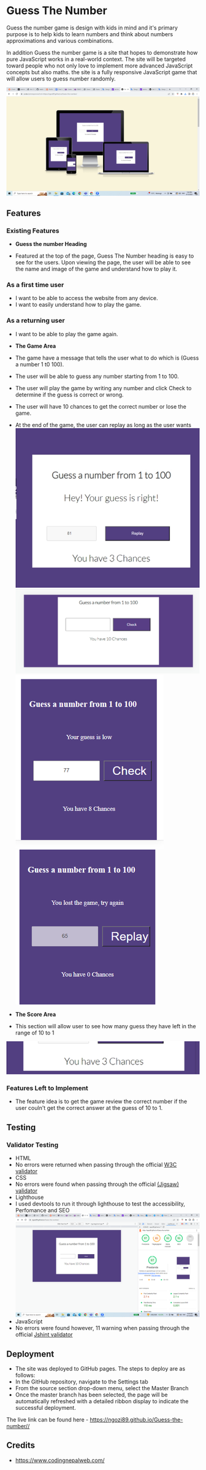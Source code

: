 # Guess The Number

Guess the number game is design with kids in mind and it's primary purpose is to help kids to learn numbers and think about numbers approximations and various combinations.

In addition Guess the number game is a site that hopes to demonstrate how pure JavaScript works in a real-world context. The site will be targeted toward people who not only love to implement more advanced JavaScript concepts but also maths. the site is a fully responsive JavaScript game that will allow users to guess number randomly.

![Responsive Mockup](assets/images/amiResoponsive.png)

## Features

### Existing Features

- __Guess the number Heading__

- Featured at the top of the page, Guess The Number heading is easy to see for the users. Upon viewing the page, the user will be able to see the name and image of the game and understand how to play it.

### As a **first time user**

- I want to be able to access the website from any device.
- I want to easily understand how to play the game.

### As a **returning user**

- I want to be able to play the game again.

- __The Game Area__

- The game have a message that tells the user what to do which is (Guess a number 1 t0 100).
- The user will be able to guess any number starting from 1 to 100. 
- The user will play the game by writing any number and click Check to determine if the guess is correct or wrong. 
- The user will have 10 chances to get the correct number or lose the game.
- At the end of the game, the user can replay as long as the user wants
![Game](assets/images/yourguessiscorrect.jpg)
![Game](assets/images/guessnumber.jpg)
![Game](assets/images/low-guess.png)
![Game](assets/images/zero-chance-game-over.png)

- __The Score Area__

- This section will allow user to see how many guess they have left in the range of 10 to 1

![score](assets/images/chances.jpg)

### Features Left to Implement

- The feature idea is to get the game review the correct number if the user couln't get the correct answer at the guess of 10 to 1.

## Testing

### Validator Testing

- HTML
- No errors were returned when passing through the official [W3C validator](https://validator.w3.org/nu/#textarea)
- CSS
- No errors were found when passing through the official [(Jigsaw) validator](https://jigsaw.w3.org/css-validator/validator)
- Lighthouse
- I used devtools to run it through lighthouse to test the accessibility, Perfomance and SEO 
 ![Lighthouse](assets/images/lighthousetest.png)
- JavaScript
- No errors were found however, 11 warning when passing through the official [Jshint validator](https://jshint.com/)

## Deployment

- The site was deployed to GitHub pages. The steps to deploy are as follows:
- In the GitHub repository, navigate to the Settings tab
- From the source section drop-down menu, select the Master Branch
- Once the master branch has been selected, the page will be automatically refreshed with a detailed ribbon display to indicate the successful deployment.

The live link can be found here - <https://ngozi89.github.io/Guess-the-number//>

## Credits
- <https://www.codingnepalweb.com/>
